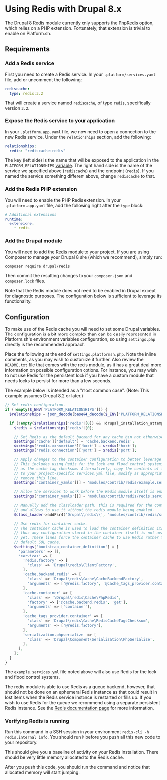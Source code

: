 # Using Redis with Drupal 8.x

The Drupal 8 Redis module currently only supports the [PhpRedis](https://github.com/nicolasff/phpredis) option, which relies on a PHP extension. Fortunately, that extension is trivial to enable on Platform.sh.

## Requirements

### Add a Redis service

First you need to create a Redis service. In your `.platform/services.yaml` file, add or uncomment the following:

```yaml
rediscache:
  type: redis:3.2
```

That will create a service named `rediscache`, of type `redis`, specifically version `3.2`.

### Expose the Redis service to your application

In your `.platform.app.yaml` file, we now need to open a connection to the new Redis service. Under the `relationships` section, add the following:

```yaml
relationships:
  redis: "rediscache:redis"
```

The key (left side) is the name that will be exposed to the application in the `PLATFORM_RELATIONSHIPS` [variable](/development/variables.md). The right hand side is the name of the service we specified above (`rediscache`) and the endpoint (`redis`). If you named the service something different above, change `rediscache` to that.

### Add the Redis PHP extension

You will need to enable the PHP Redis extension. In your `.platform.app.yaml` file, add the following right after the `type` block:

```yaml
# Additional extensions
runtime:
  extensions:
    - redis
```

### Add the Drupal module

You will need to add the [Redis](https://www.drupal.org/project/redis) module to your project. If you are using Composer to manage your Drupal 8 site (which we recommend), simply run:

```bash
composer require drupal/redis
```

Then commit the resulting changes to your `composer.json` and `composer.lock` files.

Note that the Redis module does not need to be enabled in Drupal except for diagnostic purposes. The configuration below is sufficient to leverage its functionality.

## Configuration

To make use of the Redis cache you will need to set some Drupal variables. The configuration is a bit more complex than can be easily represented in Platform.sh's environment variables configuration, so using `settings.php` directly is the recommended approach.

Place the following at the end of `settings.platformsh.php`. Note the inline comments, as you may wish to customize it further. Also review the `README.txt` file that comes with the redis module, as it has a great deal more information on possible configuration options. For instance, you may wish to not use Redis for the persistent lock if you have a custom module that needs locks to persist for more than a few seconds.

The example below is intended as a "most common case". (Note: This example assumes Drupal 8.2 or later.)

```php
// Set redis configuration.
if (!empty($_ENV['PLATFORM_RELATIONSHIPS'])) {
  $relationships = json_decode(base64_decode($_ENV['PLATFORM_RELATIONSHIPS']), TRUE);

  if (!empty($relationships['redis'][0]) && !drupal_installation_attempted() && extension_loaded('redis')) {
    $redis = $relationships['redis'][0];

    // Set Redis as the default backend for any cache bin not otherwise specified.
    $settings['cache']['default'] = 'cache.backend.redis';
    $settings['redis.connection']['host'] = $redis['host'];
    $settings['redis.connection']['port'] = $redis['port'];

    // Apply changes to the container configuration to better leverage Redis.
    // This includes using Redis for the lock and flood control systems, as well
    // as the cache tag checksum. Alternatively, copy the contents of that file
    // to your project-specific services.yml file, modify as appropriate, and
    // remove this line.
    $settings['container_yamls'][] = 'modules/contrib/redis/example.services.yml';

    // Allow the services to work before the Redis module itself is enabled.
    $settings['container_yamls'][] = 'modules/contrib/redis/redis.services.yml';

    // Manually add the classloader path, this is required for the container cache bin definition below
    // and allows to use it without the redis module being enabled.
    $class_loader->addPsr4('Drupal\\redis\\', 'modules/contrib/redis/src');

    // Use redis for container cache.
    // The container cache is used to load the container definition itself, and
    // thus any configuration stored in the container itself is not available
    // yet. These lines force the container cache to use Redis rather than the
    // default SQL cache.
    $settings['bootstrap_container_definition'] = [
      'parameters' => [],
      'services' => [
        'redis.factory' => [
          'class' => 'Drupal\redis\ClientFactory',
        ],
        'cache.backend.redis' => [
          'class' => 'Drupal\redis\Cache\CacheBackendFactory',
          'arguments' => ['@redis.factory', '@cache_tags_provider.container', '@serialization.phpserialize'],
        ],
        'cache.container' => [
          'class' => '\Drupal\redis\Cache\PhpRedis',
          'factory' => ['@cache.backend.redis', 'get'],
          'arguments' => ['container'],
        ],
        'cache_tags_provider.container' => [
          'class' => 'Drupal\redis\Cache\RedisCacheTagsChecksum',
          'arguments' => ['@redis.factory'],
        ],
        'serialization.phpserialize' => [
          'class' => 'Drupal\Component\Serialization\PhpSerialize',
        ],
      ],
    ];
  }
}
```

The `example.services.yml` file noted above will also use Redis for the lock and flood
control systems.

The redis module is able to use Redis as a queue backend, however, that should not be done on an ephemeral Redis instance as that could result in lost items when the Redis service instance is restarted or fills up. If you wish to use Redis for the queue we recommend using a separate persistent Redis instance. See the [Redis documentation page](/configuration/services/redis.md) for more information.

### Verifying Redis is running

Run this command in a SSH session in your environment `redis-cli -h redis.internal info`. You should run it before you push all this new code to your repository.

This should give you a baseline of activity on your Redis installation. There should be very little memory allocated to the Redis cache.

After you push this code, you should run the command and notice that allocated memory will start jumping.
